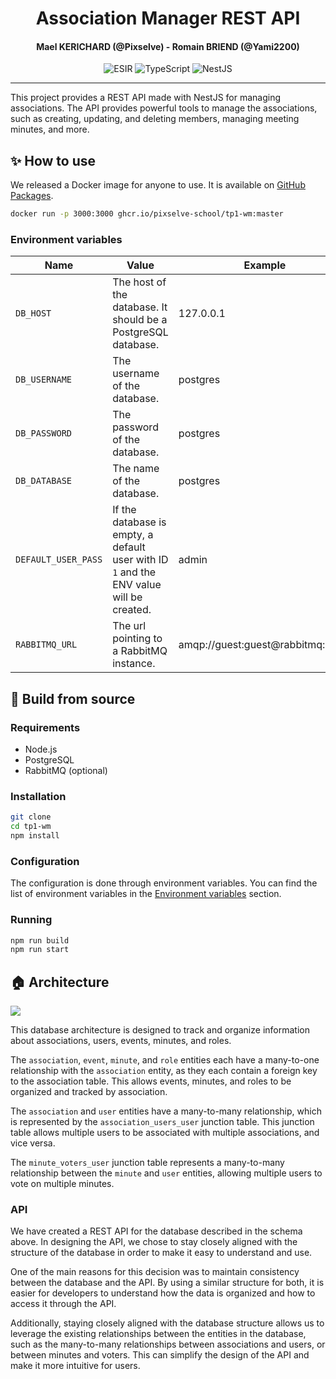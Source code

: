 <h1 align="center">Association Manager REST API</h1>
<h4 align="center">Mael KERICHARD (@Pixselve) - Romain BRIEND (@Yami2200)</h4>
<p align="center">
   <img src="https://img.shields.io/badge/-ESIR-orange" alt="ESIR">
   <img src="https://img.shields.io/badge/-TypeScript-blue" alt="TypeScript">
   <img src="https://img.shields.io/badge/-NestJS-red" alt="NestJS">
</p>

---

This project provides a REST API made with NestJS for managing associations. The API provides powerful tools to manage
the associations, such as creating, updating, and deleting members, managing meeting minutes, and more.

## ✨ How to use

We released a Docker image for anyone to use. It is available
on [GitHub Packages](https://github.com/pixselve-school/tp1-wm/pkgs/container/tp1-wm).

```bash
docker run -p 3000:3000 ghcr.io/pixselve-school/tp1-wm:master
```

### Environment variables

| Name                | Value                                                                                   | Example                          | Required |
|---------------------|-----------------------------------------------------------------------------------------|----------------------------------|----------|
| `DB_HOST`           | The host of the database. It should be a PostgreSQL database.                           | 127.0.0.1                        | ✅        |
| `DB_USERNAME`       | The username of the database.                                                           | postgres                         | ✅        |
| `DB_PASSWORD`       | The password of the database.                                                           | postgres                         | ✅        |
| `DB_DATABASE`       | The name of the database.                                                               | postgres                         | ✅        |
| `DEFAULT_USER_PASS` | If the database is empty, a default user with ID `1` and the ENV value will be created. | admin                            | ✅        |
| `RABBITMQ_URL`      | The url pointing to a RabbitMQ instance.                                                | amqp://guest:guest@rabbitmq:5672 | ❌        |

## 🧱 Build from source

### Requirements

- Node.js
- PostgreSQL
- RabbitMQ (optional)

### Installation

```bash
git clone
cd tp1-wm
npm install
```

### Configuration

The configuration is done through environment variables. You can find the list of environment variables in the
[Environment variables](#environment-variables) section.

### Running

```bash
npm run build
npm run start
```

## 🏠 Architecture

![](http://www.plantuml.com/plantuml/svg/jPJ1JiCm38RlUGephkp8WPvstJCWc4nZDeichX9l227UdQQPnAAi4wWiqwhAJhx_Z_MhgwWOTEywOsvqHuwWxv2zKUb11Lv4LHnO3jGgYpVnZNsF0Hrqx4a_UW89kXDZsWvZXE4lBMFQ2vy603mwQk20eTrXI0Ms3R1Nsb8mN_MfpJvIYECp0qvwwvEZ093shC_Gw41U9zJ7wpQWx6XuTNsgaRT5PK9pqhrZlrVAWgqCJQ-5faMbVn3O74JBqUJwBwSIfADwAEUEL0Phs8y7SiXTGHisQ2Nnok5C5RTKgFO3-rs2lH0OCv4LM3xUtZ-atzsOuAVbSt4BE5aDBChxiLtyYPixvShSr3a2SmohDTleCMvNuXOfc-GM7Wfkxbn4pfZf6E8hpBJcpZIw8c_JL_KR)

This database architecture is designed to track and organize information about associations, users, events, minutes, and
roles.

The `association`, `event`, `minute`, and `role` entities each have a many-to-one relationship with the `association`
entity, as they each contain a foreign key to the association table. This allows events, minutes, and roles to be
organized and tracked by association.

The `association` and `user` entities have a many-to-many relationship, which is represented by
the `association_users_user` junction table. This junction table allows multiple users to be associated with multiple
associations, and vice versa.

The `minute_voters_user` junction table represents a many-to-many relationship between the `minute` and `user` entities,
allowing multiple users to vote on multiple minutes.

### API

We have created a REST API for the database described in the schema above. In designing the API, we chose to stay
closely aligned with the structure of the database in order to make it easy to understand and use.

One of the main reasons for this decision was to maintain consistency between the database and the API. By using a
similar structure for both, it is easier for developers to understand how the data is organized and how to access it
through the API.

Additionally, staying closely aligned with the database structure allows us to leverage the existing relationships
between the entities in the database, such as the many-to-many relationships between associations and users, or between
minutes and voters. This can simplify the design of the API and make it more intuitive for users.
